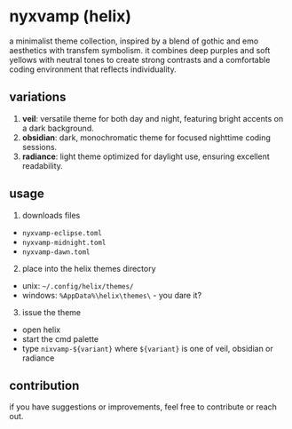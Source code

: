 # nyxvamp (helix)

a minimalist theme collection, inspired by a blend of gothic and emo aesthetics with transfem symbolism. it combines deep purples and soft yellows with neutral tones to create strong contrasts and a comfortable coding environment that reflects individuality.

## variations

1. **veil**: versatile theme for both day and night, featuring bright accents on a dark background.
2. **obsidian**: dark, monochromatic theme for focused nighttime coding sessions.
3. **radiance**: light theme optimized for daylight use, ensuring excellent readability.

## usage

1. downloads files
 - `nyxvamp-eclipse.toml`
 - `nyxvamp-midnight.toml`
 - `nyxvamp-dawn.toml`
2. place into the helix themes directory
 - unix: `~/.config/helix/themes/`
 - windows: `%AppData%\helix\themes\` - you dare it?
3. issue the theme
 - open helix
 - start the cmd palette
 - type `nixvamp-${variant}` where `${variant}` is one of veil, obsidian or radiance

## contribution

if you have suggestions or improvements, feel free to contribute or reach out.
